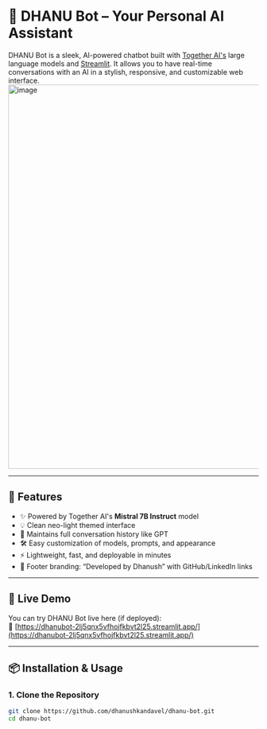# 🤖 DHANU Bot – Your Personal AI Assistant

DHANU Bot is a sleek, AI-powered chatbot built with [Together AI's](https://platform.together.xyz) large language models and [Streamlit](https://streamlit.io). It allows you to have real-time conversations with an AI in a stylish, responsive, and customizable web interface.
<img width="1194" height="773" alt="image" src="https://github.com/user-attachments/assets/501ab138-de91-4e0d-9054-7037694ba01a" />


---

## 🧠 Features

- ✨ Powered by Together AI's **Mistral 7B Instruct** model
- 💡 Clean neo-light themed interface
- 📝 Maintains full conversation history like GPT
- 🛠️ Easy customization of models, prompts, and appearance
- ⚡ Lightweight, fast, and deployable in minutes
- 📌 Footer branding: “Developed by Dhanush” with GitHub/LinkedIn links

---

## 🚀 Live Demo

You can try DHANU Bot live here (if deployed):  
🔗 [https://dhanubot-2lj5qnx5vfhojfkbvt2l25.streamlit.app/](https://dhanubot-2lj5qnx5vfhojfkbvt2l25.streamlit.app/) 

---

## 📦 Installation & Usage

### 1. Clone the Repository

```bash
git clone https://github.com/dhanushkandavel/dhanu-bot.git
cd dhanu-bot
